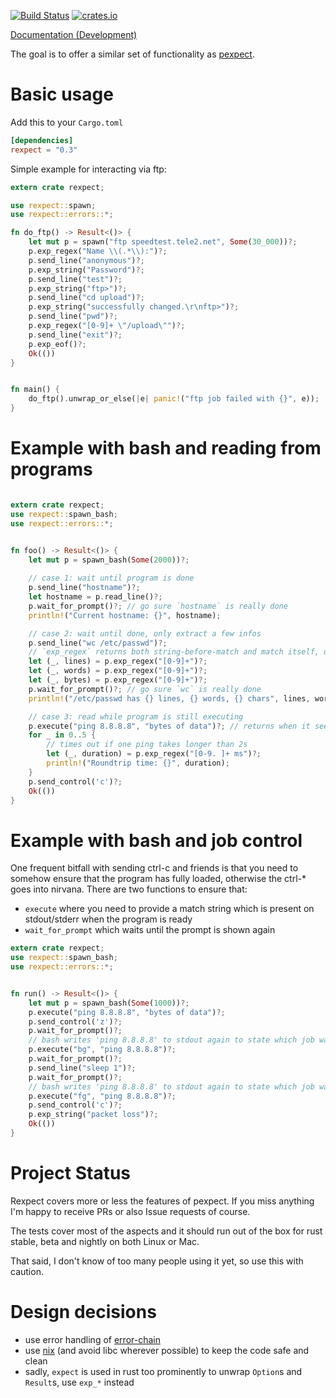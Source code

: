 [![Build Status](https://api.travis-ci.org/philippkeller/rexpect.svg?branch=master)](https://travis-ci.org/philippkeller/rexpect)
[![crates.io](https://img.shields.io/crates/v/rexpect.svg)](https://crates.io/crates/rexpect)


[Documentation (Development)](http://philippkeller.github.io/rexpect)

The goal is to offer a similar set of functionality as [pexpect](https://pexpect.readthedocs.io/en/stable/overview.html).

# Basic usage

Add this to your `Cargo.toml`

```toml
[dependencies]
rexpect = "0.3"
```

Simple example for interacting via ftp:

```rust
extern crate rexpect;

use rexpect::spawn;
use rexpect::errors::*;

fn do_ftp() -> Result<()> {
    let mut p = spawn("ftp speedtest.tele2.net", Some(30_000))?;
    p.exp_regex("Name \\(.*\\):")?;
    p.send_line("anonymous")?;
    p.exp_string("Password")?;
    p.send_line("test")?;
    p.exp_string("ftp>")?;
    p.send_line("cd upload")?;
    p.exp_string("successfully changed.\r\nftp>")?;
    p.send_line("pwd")?;
    p.exp_regex("[0-9]+ \"/upload\"")?;
    p.send_line("exit")?;
    p.exp_eof()?;
    Ok(())
}


fn main() {
    do_ftp().unwrap_or_else(|e| panic!("ftp job failed with {}", e));
}
```

# Example with bash and reading from programs


```rust

extern crate rexpect;
use rexpect::spawn_bash;
use rexpect::errors::*;


fn foo() -> Result<()> {
    let mut p = spawn_bash(Some(2000))?;
    
    // case 1: wait until program is done
    p.send_line("hostname")?;
    let hostname = p.read_line()?;
    p.wait_for_prompt()?; // go sure `hostname` is really done
    println!("Current hostname: {}", hostname);

    // case 2: wait until done, only extract a few infos
    p.send_line("wc /etc/passwd")?;
    // `exp_regex` returns both string-before-match and match itself, discard first
    let (_, lines) = p.exp_regex("[0-9]+")?;
    let (_, words) = p.exp_regex("[0-9]+")?;
    let (_, bytes) = p.exp_regex("[0-9]+")?;
    p.wait_for_prompt()?; // go sure `wc` is really done
    println!("/etc/passwd has {} lines, {} words, {} chars", lines, words, bytes);

    // case 3: read while program is still executing
    p.execute("ping 8.8.8.8", "bytes of data")?; // returns when it sees "bytes of data" in output
    for _ in 0..5 {
        // times out if one ping takes longer than 2s
        let (_, duration) = p.exp_regex("[0-9. ]+ ms")?;
        println!("Roundtrip time: {}", duration);
    }
    p.send_control('c')?;
    Ok(())
}
```

# Example with bash and job control

One frequent bitfall with sending ctrl-c and friends is that you need
to somehow ensure that the program has fully loaded, otherwise the ctrl-*
goes into nirvana. There are two functions to ensure that:

- `execute` where you need to provide a match string which is present
  on stdout/stderr when the program is ready
- `wait_for_prompt` which waits until the prompt is shown again



```rust
extern crate rexpect;
use rexpect::spawn_bash;
use rexpect::errors::*;


fn run() -> Result<()> {
    let mut p = spawn_bash(Some(1000))?;
    p.execute("ping 8.8.8.8", "bytes of data")?;
    p.send_control('z')?;
    p.wait_for_prompt()?;
    // bash writes 'ping 8.8.8.8' to stdout again to state which job was put into background
    p.execute("bg", "ping 8.8.8.8")?;
    p.wait_for_prompt()?;
    p.send_line("sleep 1")?;
    p.wait_for_prompt()?;
    // bash writes 'ping 8.8.8.8' to stdout again to state which job was put into foreground
    p.execute("fg", "ping 8.8.8.8")?;
    p.send_control('c')?;
    p.exp_string("packet loss")?;
    Ok(())
}

```

# Project Status

Rexpect covers more or less the features of pexpect. If you miss anything
I'm happy to receive PRs or also Issue requests of course.

The tests cover most of the aspects and it should run out of the box for
rust stable, beta and nightly on both Linux or Mac.

That said, I don't know of too many people using it yet, so use this
with caution.  

# Design decisions

- use error handling of [error-chain](https://github.com/brson/error-chain)
- use [nix](https://github.com/nix-rust/nix) (and avoid libc wherever possible) to keep the code safe and clean
- sadly, `expect` is used in rust too prominently to unwrap `Option`s and `Result`s, use `exp_*` instead
